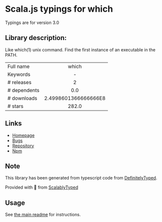 
# Scala.js typings for which

Typings are for version 3.0

## Library description:
Like which(1) unix command. Find the first instance of an executable in the PATH.

|                    |                 |
| ------------------ | :-------------: |
| Full name          | which |
| Keywords           | - |
| # releases         | 2 |
| # dependents       | 0.0 |
| # downloads        | 2.4998601366666666E8 |
| # stars            | 282.0 |

## Links
- [Homepage](https://github.com/npm/node-which#readme)
- [Bugs](https://github.com/npm/node-which/issues)
- [Repository](https://github.com/npm/node-which)
- [Npm](https://www.npmjs.com/package/which)
    


## Note
This library has been generated from typescript code from [DefinitelyTyped](https://definitelytyped.org).

Provided with :purple_heart: from [ScalablyTyped](https://github.com/oyvindberg/ScalablyTyped)

## Usage
See [the main readme](../../readme.md) for instructions.



